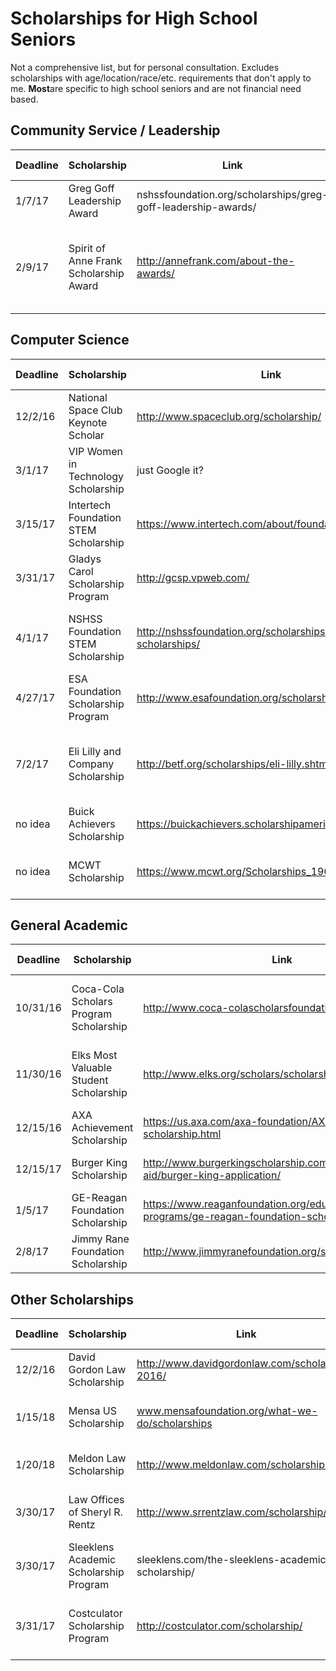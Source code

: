 # Scholarships for High School Seniors
Not a comprehensive list, but for personal consultation. Excludes scholarships with age/location/race/etc. requirements that don't apply to me. **Most**are specific to high school seniors and are not financial need based.

## Community Service / Leadership
| Deadline  | Scholarship                             | Link                                                           | Amount  | # of Winners  | Notes                                                                            |
| --------- | --------------------------------------- | ---------------------------------------------------------------| ------- | ------------- | -------------------------------------------------------------------------------- |
| 1/7/17    | Greg Goff Leadership Award              | nshssfoundation.org/scholarships/greg-goff-leadership-awards/  | varies  | -             | Outstanding leadership, GPA >= 3.0 |
| 2/9/17    | Spirit of Anne Frank Scholarship Award  | http://annefrank.com/about-the-awards/                         | $10,000 | 3             | "leaders in combating intolerance, prejudice and injustice in their communities" |

## Computer Science
| Deadline  | Scholarship                             | Link                                                       | Amount  | # of Winners  | Notes                                                                            |
| --------- | --------------------------------------- | -----------------------------------------------------------| ------- | ------------- | -------------------------------------------------------------------------------- |
| 12/2/16   | National Space Club Keynote Scholar     | http://www.spaceclub.org/scholarship/                      | $10,000 | 1             | Video, 2 recommendations
| 3/1/17    | VIP Women in Technology Scholarship     | just Google it?                                            | varies  | many          | GPA >= 3.0, essays, IT-related major
| 3/15/17   | Intertech Foundation STEM Scholarship   | https://www.intertech.com/about/foundation/scholarship     | $2500   | -             | GPA >= 3.3, intent to study CS |
| 3/31/17   | Gladys Carol Scholarship Program        | http://gcsp.vpweb.com/                                     | -       | -             | STEM in general, need college acceptance letter |
| 4/1/17    | NSHSS Foundation STEM Scholarship       | http://nshssfoundation.org/scholarships/stem-scholarships/ | varies  | -             | Member, STEM in general, underrepresented, need teacher recommendation |
| 4/27/17   | ESA Foundation Scholarship Program      | http://www.esafoundation.org/scholarship.asp               | $3000   | 30            | Pursuing degrees leading to careers in computer and video game arts |
| 7/2/17    | Eli Lilly and Company Scholarship       | http://betf.org/scholarships/eli-lilly.shtml               | $2500   | 1             | Member 1+ years, "outstanding minority students, with an interest in information technology" |
| no idea	  | Buick Achievers Scholarship 						| https://buickachievers.scholarshipamerica.org 			     	 | - 			 | - 			 			 | |
| no idea   | MCWT Scholarship                        | https://www.mcwt.org/Scholarships_196.html                 | $20,000 | 1             | Application opens in October, woman pursuing IT |

## General Academic
| Deadline  | Scholarship                             | Link                                                                        | Amount  | # of Winners  | Notes                                                                            |
| --------- | --------------------------------------- | ----------------------------------------------------------------------------| ------- | ------------- | -------------------------------------------------------------------------------- |
| 10/31/16  | Coca-Cola Scholars Program Scholarship  | http://www.coca-colascholarsfoundation.org/apply/                           | varies  | many          | Application opens in August, *very* competitive
| 11/30/16  | Elks Most Valuable Student Scholarship  | http://www.elks.org/scholars/scholarships/mvs.cfm                           | $1000+  | 20 finalists  | Application opens 9/1/17, very competitive |
| 12/15/16  | AXA Achievement Scholarship             | https://us.axa.com/axa-foundation/AXA-achievement-scholarship.html          | $1000+  | many          | Apply as early as possible |
| 12/15/17  | Burger King Scholarship 								| http://www.burgerkingscholarship.com/financial-aid/burger-king-application/ | varies 	| many 					| Application opens 10/15/17 |
| 1/5/17    | GE-Reagan Foundation Scholarship        | https://www.reaganfoundation.org/education/scholarship-programs/ge-reagan-foundation-scholarship-program/ | $10,000 | many | Very competitive |
| 2/8/17    | Jimmy Rane Foundation Scholarship       | http://www.jimmyranefoundation.org/scholarships                             | varies  | 24            | Application opens 12/1 |

## Other Scholarships
| Deadline  | Scholarship                             | Link                                                  | Amount  | # of Winners  | Notes                                                                            |
| --------- | --------------------------------------- | ------------------------------------------------------| ------- | ------------- | -------------------------------------------------------------------------------- |
| 12/2/16   | David Gordon Law Scholarship            | http://www.davidgordonlaw.com/scholarship-2016/       | $750    | 2             | Need to submit a video or essay |
| 1/15/18   | Mensa US Scholarship                    | www.mensafoundation.org/what-we-do/scholarships       | -       | -             | Opens 1/15, essay on career/academic goals|    
| 1/20/18   | Meldon Law Scholarship                  | http://www.meldonlaw.com/scholarship/                 | $1000   | 1             | 500-word essay about teenage driving |
| 3/30/17   | Law Offices of Sheryl R. Rentz          | http://www.srrentzlaw.com/scholarship/              	| $500 		| 1							| Need to write introduction and essay about why attend college |
| 3/30/17 	| Sleeklens Academic Scholarship Program	| sleeklens.com/the-sleeklens-academic-scholarship/			| $2000 	| 3 						| 2000-word essay on social media use |
| 3/31/17   | Costculator Scholarship Program         | http://costculator.com/scholarship/                   | $1000   | 1             | Essay on importance of entrepreneurship in economic development |
